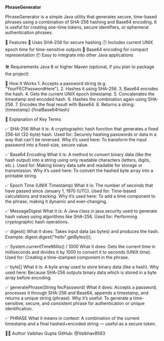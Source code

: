 **PhraseGenerator**

PhraseGenerator is a simple Java utility that generates secure, time-based phrases using a combination of SHA-256 hashing and Base64 encoding. It is useful for creating one-time tokens, secure identifiers, or ephemeral authentication phrases.

🚀 Features
    🔐 Uses SHA-256 for secure hashing
    🕒 Includes current UNIX epoch time for time-sensitive outputs
    🧾 Base64 encoding for compact representation
    📦 Easy to integrate into other Java applications

🛠️ Requirements
      Java 8 or higher
      Maven (optional, if you plan to package the project)

🔧 How It Works
      1. Accepts a password string (e.g. "YourFECPasswordHere").
      2. Hashes it using SHA-256.
      3. Base64 encodes the hash.
      4. Gets the current UNIX epoch timestamp.
      5. Concatenates the timestamp and encoded hash.
      6. Hashes the combination again using SHA-256.
      7. Encodes the final result with Base64.
      8. Returns a string: {timestamp} {finalBase64Hash}


📘 Explanation of Key Terms 

✅ SHA-256 
      What it is: A cryptographic hash function that generates a fixed 256-bit (32-byte) hash. 
      Used for: Securely hashing passwords or data in a way that can't be reversed. 
      Why it’s used here: To transform the input password into a fixed-size, secure value. 

✅ Base64 Encoding 
      What it is: A method to convert binary data (like the hash output) into a string using only readable characters (letters, digits, etc.). 
      Used for: Making binary data safe and readable for storage or transmission. 
      Why it’s used here: To convert the hashed byte array into a printable string. 

✅ Epoch Time (UNIX Timestamp) 
      What it is: The number of seconds that have passed since January 1, 1970 (UTC). 
      Used for: Time-based calculations and tracking. 
      Why it’s used here: To add a time component to the phrase, making it dynamic and ever-changing. 

✅ MessageDigest 
      What it is: A Java class in java.security used to generate hash values using algorithms like SHA-256. 
      Used for: Performing cryptographic hash operations. 

✅ digest() 
      What it does: Takes input data (as bytes) and produces the hash. 
      Example: 
		      digest.digest("hello".getBytes()); 

✅ System.currentTimeMillis() / 1000 
      What it does: Gets the current time in milliseconds and divides it by 1000 to convert it to seconds (UNIX time). 
      Used for: Creating a time-stamped component in the phrase. 
    
✅ byte[] 
      What it is: A byte array used to store binary data (like a hash). 
      Why used here: Because SHA-256 outputs binary data which is stored in a byte array before encoding. 

✅ generatePhrase(String fecPassword) 
      What it does: Accepts a password, processes it through SHA-256 and Base64, appends a timestamp, and returns a unique string (phrase). 
      Why it’s useful: To generate a time-sensitive, secure, and consistent phrase for authentication or unique identification. 

✅ PHRASE 
      What it means in context: A combination of the current timestamp and a final hashed+encoded string — useful as a secure token. 

 

🙋‍♂️ Author
  Vaibhav Gupta
  GitHub: @Vaibhav8563


